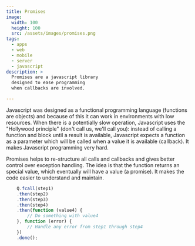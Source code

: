 ```yaml
---
title: Promises
image: 
  width: 100
  height: 100
  src: /assets/images/promises.png
tags:
  - apps
  - web
  - mobile
  - server
  - javascript
description: >
  Promises are a javascript library
  designed to ease programming
  when callbacks are involved.

---
```

Javascript was designed as a functional programming language
(functions are objects)
and because of this it can work in environments with low resources.
When there is a potentially slow operation, Javascript 
uses the "Hollywood principle"
(don't call us, we'll call you):
instead of calling a function and block until a result is available,
Javascript expects a function as a parameter
which will be called when a value it is available (callback).
It makes Javascript programming very hard.

Promises helps to re-structure all calls and callbacks
and gives better control over exception handling.
The idea is that the function returns an special value,
which eventually will have a value (a promise).
It makes the code easier to understand and maintain.

```javascript
	Q.fcall(step1)
	.then(step2)
	.then(step3)
	.then(step4)
	.then(function (value4) {
	    // Do something with value4
	}, function (error) {
	    // Handle any error from step1 through step4
	})
	.done();
```
